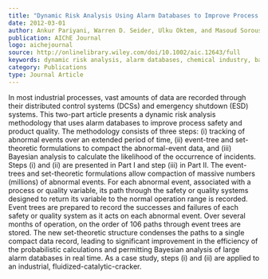 ```yaml
---
title: "Dynamic Risk Analysis Using Alarm Databases to Improve Process Safety and Product Quality: Part I – Data Compaction"
date: 2012-03-01
author: Ankur Pariyani, Warren D. Seider, Ulku Oktem, and Masoud Soroush
publication: AIChE Journal
logo: aichejournal
source: http://onlinelibrary.wiley.com/doi/10.1002/aic.12643/full
keywords: dynamic risk analysis, alarm databases, chemical industry, bayesian theory, fluid catalytic cracking unit
category: Publications
type: Journal Article
---
```


In most industrial processes, vast amounts of data are recorded through their distributed control systems (DCSs) and emergency shutdown (ESD) systems. This two-part article presents a dynamic risk analysis methodology that uses alarm databases to improve process safety and product quality. The methodology consists of three steps: (i) tracking of abnormal events over an extended period of time, (ii) event-tree and set-theoretic formulations to compact the abnormal-event data, and (iii) Bayesian analysis to calculate the likelihood of the occurrence of incidents. Steps (i) and (ii) are presented in Part I and step (iii) in Part II. The event-trees and set-theoretic formulations allow compaction of massive numbers (millions) of abnormal events. For each abnormal event, associated with a process or quality variable, its path through the safety or quality systems designed to return its variable to the normal operation range is recorded. Event trees are prepared to record the successes and failures of each safety or quality system as it acts on each abnormal event. Over several months of operation, on the order of 106 paths through event trees are stored. The new set-theoretic structure condenses the paths to a single compact data record, leading to significant improvement in the efficiency of the probabilistic calculations and permitting Bayesian analysis of large alarm databases in real time. As a case study, steps (i) and (ii) are applied to an industrial, fluidized-catalytic-cracker. 
